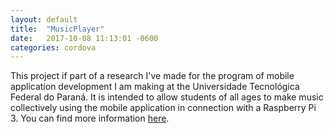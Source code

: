 ```yaml
---
layout: default
title:  "MusicPlayer"
date:   2017-10-08 11:13:01 -0600
categories: cordova
---
```


This project if part of a research I've made for the program of mobile application development I am making at the Universidade Tecnológica Federal do Paraná. It is intended to allow students of all ages to make music collectively using the mobile application in connection with a Raspberry Pi 3. You can find more information <a href="https://github.com/Jongui/MusicPlayer">here</a>.
